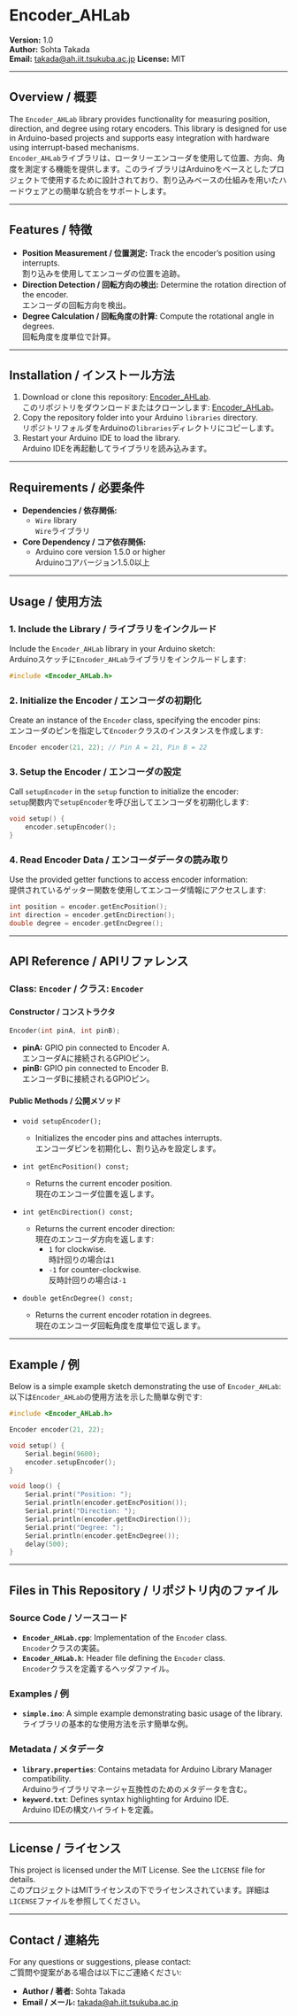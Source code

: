 # Encoder_AHLab

**Version:** 1.0  
**Author:** Sohta Takada  
**Email:** takada@ah.iit.tsukuba.ac.jp 
**License:** MIT

---

## Overview / 概要
The `Encoder_AHLab` library provides functionality for measuring position, direction, and degree using rotary encoders. This library is designed for use in Arduino-based projects and supports easy integration with hardware using interrupt-based mechanisms.  
`Encoder_AHLab`ライブラリは、ロータリーエンコーダを使用して位置、方向、角度を測定する機能を提供します。このライブラリはArduinoをベースとしたプロジェクトで使用するために設計されており、割り込みベースの仕組みを用いたハードウェアとの簡単な統合をサポートします。

---

## Features / 特徴
- **Position Measurement / 位置測定:** Track the encoder’s position using interrupts.  
  割り込みを使用してエンコーダの位置を追跡。
- **Direction Detection / 回転方向の検出:** Determine the rotation direction of the encoder.  
  エンコーダの回転方向を検出。
- **Degree Calculation / 回転角度の計算:** Compute the rotational angle in degrees.  
  回転角度を度単位で計算。

---

## Installation / インストール方法
1. Download or clone this repository: [Encoder_AHLab](https://github.com/TakadaSohta/Encoder_AHLab).  
   このリポジトリをダウンロードまたはクローンします: [Encoder_AHLab](https://github.com/TakadaSohta/Encoder_AHLab)。
2. Copy the repository folder into your Arduino `libraries` directory.  
   リポジトリフォルダをArduinoの`libraries`ディレクトリにコピーします。
3. Restart your Arduino IDE to load the library.  
   Arduino IDEを再起動してライブラリを読み込みます。

---

## Requirements / 必要条件
- **Dependencies / 依存関係:**
  - `Wire` library  
    `Wire`ライブラリ
- **Core Dependency / コア依存関係:**
  - Arduino core version 1.5.0 or higher  
    Arduinoコアバージョン1.5.0以上

---

## Usage / 使用方法
### 1. Include the Library / ライブラリをインクルード
Include the `Encoder_AHLab` library in your Arduino sketch:  
Arduinoスケッチに`Encoder_AHLab`ライブラリをインクルードします:
```cpp
#include <Encoder_AHLab.h>
```

### 2. Initialize the Encoder / エンコーダの初期化
Create an instance of the `Encoder` class, specifying the encoder pins:  
エンコーダのピンを指定して`Encoder`クラスのインスタンスを作成します:
```cpp
Encoder encoder(21, 22); // Pin A = 21, Pin B = 22
```

### 3. Setup the Encoder / エンコーダの設定
Call `setupEncoder` in the `setup` function to initialize the encoder:  
`setup`関数内で`setupEncoder`を呼び出してエンコーダを初期化します:
```cpp
void setup() {
    encoder.setupEncoder();
}
```

### 4. Read Encoder Data / エンコーダデータの読み取り
Use the provided getter functions to access encoder information:  
提供されているゲッター関数を使用してエンコーダ情報にアクセスします:
```cpp
int position = encoder.getEncPosition();
int direction = encoder.getEncDirection();
double degree = encoder.getEncDegree();
```

---

## API Reference / APIリファレンス
### Class: `Encoder` / クラス: `Encoder`
#### Constructor / コンストラクタ
```cpp
Encoder(int pinA, int pinB);
```
- **pinA:** GPIO pin connected to Encoder A.  
  エンコーダAに接続されるGPIOピン。
- **pinB:** GPIO pin connected to Encoder B.  
  エンコーダBに接続されるGPIOピン。

#### Public Methods / 公開メソッド
- `void setupEncoder();`
  - Initializes the encoder pins and attaches interrupts.  
    エンコーダピンを初期化し、割り込みを設定します。

- `int getEncPosition() const;`
  - Returns the current encoder position.  
    現在のエンコーダ位置を返します。

- `int getEncDirection() const;`
  - Returns the current encoder direction:  
    現在のエンコーダ方向を返します:
    - `1` for clockwise.  
      時計回りの場合は`1`
    - `-1` for counter-clockwise.  
      反時計回りの場合は`-1`

- `double getEncDegree() const;`
  - Returns the current encoder rotation in degrees.  
    現在のエンコーダ回転角度を度単位で返します。

---

## Example / 例
Below is a simple example sketch demonstrating the use of `Encoder_AHLab`:  
以下は`Encoder_AHLab`の使用方法を示した簡単な例です:
```cpp
#include <Encoder_AHLab.h>

Encoder encoder(21, 22);

void setup() {
    Serial.begin(9600);
    encoder.setupEncoder();
}

void loop() {
    Serial.print("Position: ");
    Serial.println(encoder.getEncPosition());
    Serial.print("Direction: ");
    Serial.println(encoder.getEncDirection());
    Serial.print("Degree: ");
    Serial.println(encoder.getEncDegree());
    delay(500);
}
```

---

## Files in This Repository / リポジトリ内のファイル
### Source Code / ソースコード
- **`Encoder_AHLab.cpp`**: Implementation of the `Encoder` class.  
  `Encoder`クラスの実装。
- **`Encoder_AHLab.h`**: Header file defining the `Encoder` class.  
  `Encoder`クラスを定義するヘッダファイル。

### Examples / 例
- **`simple.ino`**: A simple example demonstrating basic usage of the library.  
  ライブラリの基本的な使用方法を示す簡単な例。

### Metadata / メタデータ
- **`library.properties`**: Contains metadata for Arduino Library Manager compatibility.  
  Arduinoライブラリマネージャ互換性のためのメタデータを含む。
- **`keyword.txt`**: Defines syntax highlighting for Arduino IDE.  
  Arduino IDEの構文ハイライトを定義。

---

## License / ライセンス
This project is licensed under the MIT License. See the `LICENSE` file for details.  
このプロジェクトはMITライセンスの下でライセンスされています。詳細は`LICENSE`ファイルを参照してください。

---

## Contact / 連絡先
For any questions or suggestions, please contact:  
ご質問や提案がある場合は以下にご連絡ください:
- **Author / 著者:** Sohta Takada  
- **Email / メール:** takada@ah.iit.tsukuba.ac.jp

